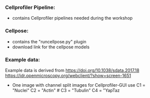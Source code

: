 ### Cellprofiler Pipeline:
- contains Cellprofiler pipelines needed during the workshop

### Cellpose:
- contains the "runcellpose.py" plugin
- download link for the cellpose models

### Example data:

Example data is derived from https://doi.org/10.1038/sdata.2017.18 <br>
https://idr.openmicroscopy.org/webclient/?show=screen-1651

- One image with channel split images for Cellprofiler-GUI use
C1 = "Nuclei" 
C2 = "Actin" #
C3 = "Tubulin"
C4 = "YapTaz
